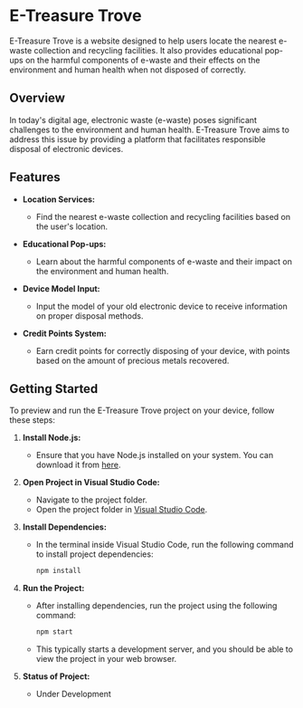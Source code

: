 # E-Treasure Trove

E-Treasure Trove is a website designed to help users locate the nearest e-waste collection and recycling facilities. It also provides educational pop-ups on the harmful components of e-waste and their effects on the environment and human health when not disposed of correctly.

## Overview

In today's digital age, electronic waste (e-waste) poses significant challenges to the environment and human health. E-Treasure Trove aims to address this issue by providing a platform that facilitates responsible disposal of electronic devices.

## Features

- **Location Services:**
  - Find the nearest e-waste collection and recycling facilities based on the user's location.

- **Educational Pop-ups:**
  - Learn about the harmful components of e-waste and their impact on the environment and human health.

- **Device Model Input:**
  - Input the model of your old electronic device to receive information on proper disposal methods.

- **Credit Points System:**
  - Earn credit points for correctly disposing of your device, with points based on the amount of precious metals recovered.

## Getting Started

To preview and run the E-Treasure Trove project on your device, follow these steps:

1. **Install Node.js:**
   - Ensure that you have Node.js installed on your system. You can download it from [here](https://nodejs.org/en/download/).

2. **Open Project in Visual Studio Code:**
   - Navigate to the project folder.
   - Open the project folder in [Visual Studio Code](https://code.visualstudio.com/download).

3. **Install Dependencies:**
   - In the terminal inside Visual Studio Code, run the following command to install project dependencies:
     ```bash
     npm install
     ```

4. **Run the Project:**
   - After installing dependencies, run the project using the following command:
     ```bash
     npm start
     ```
   - This typically starts a development server, and you should be able to view the project in your web browser.
     
5. **Status of Project:**
   - Under Development
     
